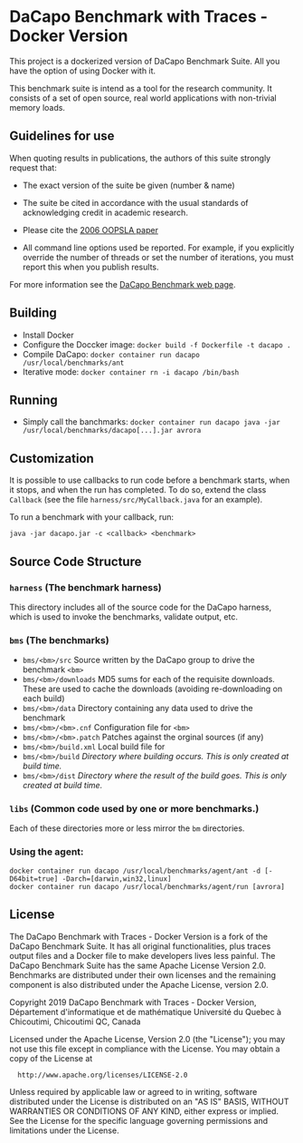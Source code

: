 DaCapo Benchmark with Traces - Docker Version
===================
This project is a dockerized version of DaCapo Benchmark Suite.
All you have the option of using Docker with it.

This benchmark suite is intend as a tool for the research community.
It consists of a set of open source, real world applications with
non-trivial memory loads.


## Guidelines for use

When quoting results in publications, the authors of this suite
strongly request that:

* The exact version of the suite be given (number & name)

* The suite be cited in accordance with the usual standards of acknowledging credit in academic research.

* Please cite the [2006 OOPSLA paper](http://doi.acm.org/10.1145/1167473.1167488)

* All command line options used be reported.  For example, if you explicitly override the number of threads or set the number of iterations, you must report this when you publish results. 

For more information see the [DaCapo Benchmark web page](http://dacapobench.org).


## Building

* Install Docker
* Configure the Doccker image: `docker build -f Dockerfile -t dacapo .`
* Compile DaCapo: `docker container run dacapo /usr/local/benchmarks/ant`
* Iterative mode: `docker container rn -i dacapo /bin/bash`


## Running
* Simply call the banchmarks: `docker container run dacapo java -jar /usr/local/benchmarks/dacapo[...].jar avrora`


## Customization

It is possible to use callbacks to run code before a benchmark starts, when it stops, and when the run has completed.
To do so, extend the class `Callback` (see the file `harness/src/MyCallback.java` for an example).

To run a benchmark with your callback, run:

    java -jar dacapo.jar -c <callback> <benchmark>

## Source Code Structure

### `harness` (The benchmark harness)

This directory includes all of the source code for the DaCapo harness, which is used to invoke the benchmarks, validate output, etc.

  
### `bms` (The benchmarks)

* `bms/<bm>/src` Source written by the DaCapo group to drive the benchmark `<bm>`
* `bms/<bm>/downloads`  MD5 sums for each of the requisite downloads.  These are used to cache the downloads (avoiding re-downloading on each build)
* `bms/<bm>/data` Directory containing any data used to drive the benchmark
* `bms/<bm>/<bm>.cnf` Configuration file for `<bm>`
* `bms/<bm>/<bm>.patch` Patches against the orginal sources (if any)
* `bms/<bm>/build.xml`  Local build file for <bm>
* `bms/<bm>/build` _Directory where building occurs.  This is only created at build time._
* `bms/<bm>/dist` _Directory where the result of the build goes.  This is only created at build time._


### `libs` (Common code used by one or more benchmarks.)

Each of these directories more or less mirror the `bm` directories.


### Using the agent:
    docker container run dacapo /usr/local/benchmarks/agent/ant -d [-D64bit=true] -Darch=[darwin,win32,linux]
    docker container run dacapo /usr/local/benchmarks/agent/run [avrora]


## License

The DaCapo Benchmark with Traces - Docker Version is a fork of the DaCapo
Benchmark Suite. It has all original functionalities, plus traces output
files and a Docker file to make developers lives less painful. The DaCapo
Benchmark Suite has the same Apache License Version 2.0. Benchmarks are
distributed under their own licenses and the remaining component is also 
distributed under the Apache License, version 2.0.

   Copyright 2019 DaCapo Benchmark with Traces - Docker Version,
   Département d'informatique et de mathématique
   Université du Quebec à Chicoutimi,
   Chicoutimi QC, Canada

   Licensed under the Apache License, Version 2.0 (the "License");
   you may not use this file except in compliance with the License.
   You may obtain a copy of the License at

      http://www.apache.org/licenses/LICENSE-2.0

   Unless required by applicable law or agreed to in writing, software
   distributed under the License is distributed on an "AS IS" BASIS,
   WITHOUT WARRANTIES OR CONDITIONS OF ANY KIND, either express or implied.
   See the License for the specific language governing permissions and
   limitations under the License.